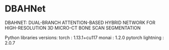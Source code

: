 # DBAHNet
DBAHNET: DUAL-BRANCH ATTENTION-BASED HYBRID NETWORK FOR HIGH-RESOLUTION 3D MICRO-CT BONE SCAN SEGMENTATION

Python libraries versions:
torch : 1.13.1+cu117
monai : 1.2.0
pytorch lightning : 2.0.7
